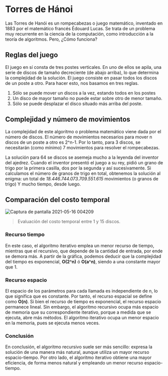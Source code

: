 # Torres de Hánoi

Las Torres de Hanói es un rompecabezas o juego matemático, inventado en 1883 por el matemático francés Édouard Lucas. Se trata de un problema muy recurrente en la ciencia de la computación, como introducción a la teoría de algoritmos. Pero, ¿Cómo funciona?

## Reglas del juego 

El juego en sí consta de tres postes verticales. En uno de ellos se apila, una serie de discos de tamaño decreciente (de abajo arriba), lo que determina la complejidad de la solución. El juego consiste en pasar todos los discos de un poste a otro. Para hacer esto, nos basamos en tres reglas.

   1. Sólo se puede mover un discos a la vez, estando todos en los postes
   2. Un disco de mayor tamaño no puede estar sobre otro de menor tamaño.
   3. Sólo se puede desplazar el disco situado más arriba del poste.


## Complejidad y número de movimientos 

La complejidad de este algoritmo o problema matemático viene dada por el número de discos. El número de movimientos necesarios para mover n discos de un poste a otro es 2^n-1. Por lo tanto, para 3 discos, se necesitarán (como mínimo) 7 movimientos para resolver el rompecabezas.

La solución para 64 se discos se asemeja mucho a la leyenda del inventor del ajedrez. Cuando el inventor presentó el juego a su rey, pidió un grano de trigo por la primera casilla, dos por la segunda y así sucesivamente. Si calculamos el número de granos de trigo en total, obtenemos la solución al enigma: un total de _18.446.744.073.709.551.615_ movimientos (o granos de trigo) Y mucho tiempo, desde luego. 

## Comparación del costo temporal

![Captura de pantalla 2021-05-16 004209](https://user-images.githubusercontent.com/77279628/118380102-53980580-b5d7-11eb-97f2-bf830f20088e.png)
> Evaluación del costo temporal entre 1 y 15 discos. 

### Recurso tiempo

En este caso, el algoritmo iterativo emplea un menor recurso de tiempo, mientras que el recursivo, que depende de la cantidad de entrada, por ende se demora más. A partir de la gráfica, podemos deducir que la complejidad del tiempo es exponencial, **O(2^n)** ó **O(a^n)**, siendo a una constante mayor que 1. 

### Recurso espacio

El espacio de los parámetros para cada llamada es independiente de n, lo que significa que es constante. Por tanto, el recurso espacial se define como **O(n)**. Si bien el recurso de tiempo es exponencial, el recurso espacio permanece lineal. Sin embargo, el algoritmo recursivo ocupa más espacio de memoria que su correspondiente iterativo, porque a medida que se ejecuta, abre más métodos. El algoritmo iterativo ocupa un menor espacio en la memoria, pues se ejecuta menos veces. 

### Conclusión

En conclusión, el algoritmo recursivo suele ser más sencillo: expresa la solución de una manera más natural, aunque utiliza un mayor recurso espacio-tiempo. Por otro lado, el algoritmo iterativo obtiene una mayor eficiencia, de forma menos natural y empleando un menor recurso espacio-tiempo.
